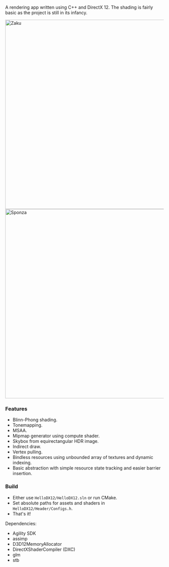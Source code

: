
A rendering app written using C++ and DirectX 12. The shading is fairly basic as the project is still in its infancy.

<img width="600" alt="Zaku" src="https://github.com/azer89/HelloDX12/assets/790432/59e07438-9340-4527-92c6-097df28b6214">

<img width="600" alt="Sponza" src="https://github.com/azer89/HelloDX12/assets/790432/24719851-06e7-4064-a559-0112569956a7">


### Features
* Blinn-Phong shading.
* Tonemapping.
* MSAA.
* Mipmap generator using compute shader.
* Skybox from equirectangular HDR image.
* Indirect draw.
* Vertex pulling.
* Bindless resources using unbounded array of textures and dynamic indexing.
* Basic abstraction with simple resource state tracking and easier barrier insertion.

### Build
* Either use `HelloDX12/HelloDX12.sln` or run CMake.
* Set absolute paths for assets and shaders in `HelloDX12/Header/Configs.h`.
* That's it!

Dependencies:
* Agility SDK
* assimp
* D3D12MemoryAllocator
* DirectXShaderCompiler (DXC)
* glm
* stb
